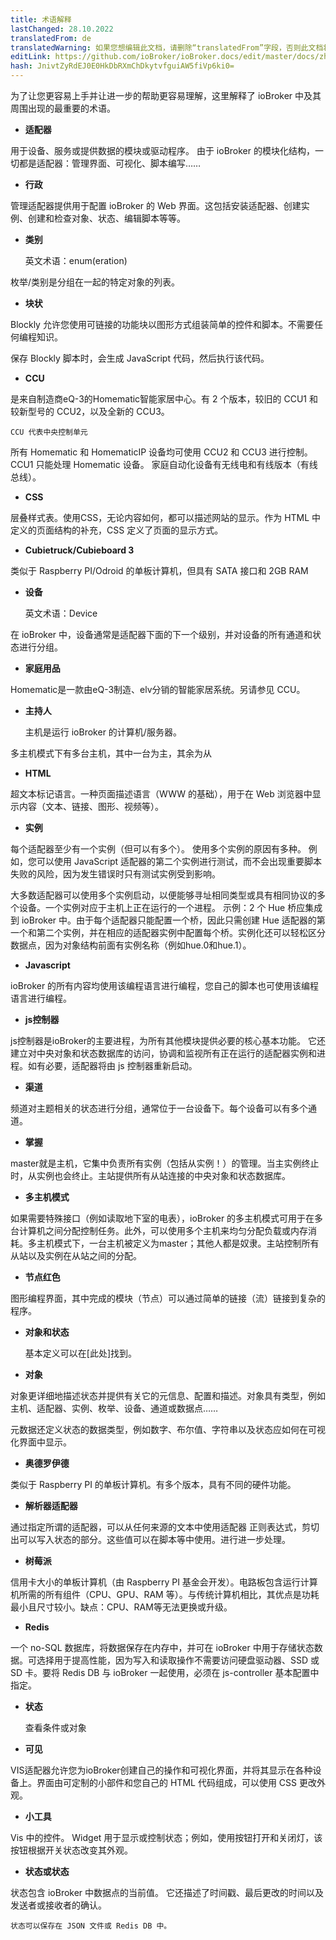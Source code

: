 ```yaml
---
title: 术语解释
lastChanged: 28.10.2022
translatedFrom: de
translatedWarning: 如果您想编辑此文档，请删除“translatedFrom”字段，否则此文档将再次自动翻译
editLink: https://github.com/ioBroker/ioBroker.docs/edit/master/docs/zh-cn/basics/glossary.md
hash: JnivtZyRdEJ0E0HkDbRXmChDkytvfguiAW5fiVp6ki0=
---
```

为了让您更容易上手并让进一步的帮助更容易理解，这里解释了 ioBroker 中及其周围出现的最重要的术语。

* **适配器**

用于设备、服务或提供数据的模块或驱动程序。
由于 ioBroker 的模块化结构，一切都是适配器：管理界面、可视化、脚本编写……

* **行政**

管理适配器提供用于配置 ioBroker 的 Web 界面。这包括安装适配器、创建实例、创建和检查对象、状态、编辑脚本等等。

* **类别**

    英文术语：enum(eration)

枚举/类别是分组在一起的特定对象的列表。

* **块状**

Blockly 允许您使用可链接的功能块以图形方式组装简单的控件和脚本。不需要任何编程知识。

保存 Blockly 脚本时，会生成 JavaScript 代码，然后执行该代码。

* **CCU**

是来自制造商eQ-3的Homematic智能家居中心。有 2 个版本，较旧的 CCU1 和较新型号的 CCU2，以及全新的 CCU3。

    CCU 代表中央控制单元

所有 Homematic 和 HomematicIP 设备均可使用 CCU2 和 CCU3 进行控制。 CCU1 只能处理 Homematic 设备。
家庭自动化设备有无线电和有线版本（有线总线）。

* **CSS**

层叠样式表。使用CSS，无论内容如何，都可以描述网站的显示。作为 HTML 中定义的页面结构的补充，CSS 定义了页面的显示方式。

* **Cubietruck/Cubieboard 3**

类似于 Raspberry PI/Odroid 的单板计算机，但具有 SATA 接口和 2GB RAM

* **设备**

    英文术语：Device

在 ioBroker 中，设备通常是适配器下面的下一个级别，并对设备的所有通道和状态进行分组。

* **家庭用品**

Homematic是一款由eQ-3制造、elv分销的智能家居系统。另请参见 CCU。

* **主持人**

    主机是运行 ioBroker 的计算机/服务器。

多主机模式下有多台主机，其中一台为主，其余为从

* **HTML**

超文本标记语言。一种页面描述语言（WWW 的基础），用于在 Web 浏览器中显示内容（文本、链接、图形、视频等）。

* **实例**

每个适配器至少有一个实例（但可以有多个）。
使用多个实例的原因有多种。
例如，您可以使用 JavaScript 适配器的第二个实例进行测试，而不会出现重要脚本失败的风险，因为发生错误时只有测试实例受到影响。

大多数适配器可以使用多个实例启动，以便能够寻址相同类型或具有相同协议的多个设备。一个实例对应于主机上正在运行的一个进程。
示例：2 个 Hue 桥应集成到 ioBroker 中。由于每个适配器只能配置一个桥，因此只需创建 Hue 适配器的第一个和第二个实例，并在相应的适配器实例中配置每个桥。实例化还可以轻松区分数据点，因为对象结构前面有实例名称（例如hue.0和hue.1）。

* **Javascript**

ioBroker 的所有内容均使用该编程语言进行编程，您自己的脚本也可使用该编程语言进行编程。

* **js控制器**

js控制器是ioBroker的主要进程，为所有其他模块提供必要的核心基本功能。
它还建立对中央对象和状态数据库的访问，协调和监视所有正在运行的适配器实例和进程。如有必要，适配器将由 js 控制器重新启动。

* **渠道**

频道对主题相关的状态进行分组，通常位于一台设备下。每个设备可以有多个通道。

* **掌握**

master就是主机，它集中负责所有实例（包括从实例！）的管理。当主实例终止时，从实例也会终止。主站提供所有从站连接的中央对象和状态数据库。

* **多主机模式**

如果需要特殊接口（例如读取地下室的电表），ioBroker 的多主机模式可用于在多台计算机之间分配控制任务。此外，可以使用多个主机来均匀分配负载或内存消耗。多主机模式下，一台主机被定义为master；其他人都是奴隶。主站控制所有从站以及实例在从站之间的分配。

* **节点红色**

图形编程界面，其中完成的模块（节点）可以通过简单的链接（流）链接到复杂的程序。

* **对象和状态**

    基本定义可以在[此处]找到。

* **对象**

对象更详细地描述状态并提供有关它的元信息、配置和描述。对象具有类型，例如主机、适配器、实例、枚举、设备、通道或数据点……

元数据还定义状态的数据类型，例如数字、布尔值、字符串以及状态应如何在可视化界面中显示。

* **奥德罗伊德**

类似于 Raspberry PI 的单板计算机。有多个版本，具有不同的硬件功能。

* **解析器适配器**

通过指定所谓的适配器，可以从任何来源的文本中使用适配器
正则表达式，剪切出可以写入状态的部分。这些值可以在脚本等中使用。进行进一步处理。

* **树莓派**

信用卡大小的单板计算机（由 Raspberry PI 基金会开发）。电路板包含运行计算机所需的所有组件（CPU、GPU、RAM 等）。与传统计算机相比，其优点是功耗最小且尺寸较小。缺点：CPU、RAM等无法更换或升级。

* **Redis**

一个 no-SQL 数据库，将数据保存在内存中，并可在 ioBroker 中用于存储状态数据。可选择用于提高性能，因为写入和读取操作不需要访问硬盘驱动器、SSD 或 SD 卡。要将 Redis DB 与 ioBroker 一起使用，必须在 js-controller 基本配置中指定。

* **状态**

    查看条件或对象

* **可见**

VIS适配器允许您为ioBroker创建自己的操作和可视化界面，并将其显示在各种设备上。界面由可定制的小部件和您自己的 HTML 代码组成，可以使用 CSS 更改外观。

* **小工具**

Vis 中的控件。 Widget 用于显示或控制状态；例如，使用按钮打开和关闭灯，该按钮根据开关状态改变其外观。

* **状态或状态**

状态包含 ioBroker 中数据点的当前值。
它还描述了时间戳、最后更改的时间以及发送者或接收者的确认。

    状态可以保存在 JSON 文件或 Redis DB 中。

[hier]: https://github.com/ioBroker/ioBroker.docs/blob/master/docs/en/dev/objectsschema.md